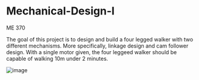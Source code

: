 # Mechanical-Design-I
ME 370

The goal of this project is to design and build a four legged walker with two different mechanisms. 
More specifically, linkage design and cam follower design. With a single motor given, the four leggeed walker should be capable of walking 10m under 2 minutes.

![image](https://user-images.githubusercontent.com/38202774/150080485-1c19d131-3c88-4cdb-9dd4-3c99f7218000.png)
